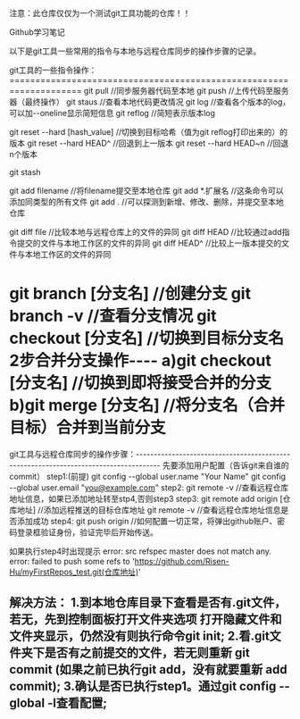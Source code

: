 注意：此仓库仅仅为一个测试git工具功能的仓库！！

Github学习笔记

以下是git工具一些常用的指令与本地与远程仓库同步的操作步骤的记录。


git工具的一些指令操作：====================================================================
git  pull   //同步服务器代码至本地
git  push   //上传代码至服务器（最终操作）
git  staus  //查看本地代码更改情况
git  log    //查看各个版本的log，可以加--oneline显示简短信息
git  reflog //简短表示版本log

git  reset  --hard  [hash_value]  //切换到目标哈希（值为git  reflog打印出来的）的版本
git  reset  --hard  HEAD^         //回退到上一版本
git  reset  --hard  HEAD~n        //回退n个版本

git  stash

git  add  filename  //将filename提交至本地仓库
git  add *.扩展名    //这条命令可以添加同类型的所有文件
git  add  .         //可以探测到新增、修改、删除，并提交至本地仓库

git  diff file     //比较本地与远程仓库上的文件的异同
git  diff HEAD     //比较通过add指令提交的文件与本地工作区的文件的异同
git  diff HEAD^    //比较上一版本提交的文件与本地工作区的文件的异同

git  branch    [分支名]   //创建分支
git  branch    -v         //查看分支情况
git  checkout  [分支名]   //切换到目标分支名
2步合并分支操作----
a)git  checkout  [分支名]  //切换到即将接受合并的分支
b)git  merge     [分支名]  //将分支名（合并目标）合并到当前分支
======================================================================================

git工具与远程仓库同步的操作步骤：-------------------------------------------------------------------------------------
先要添加用户配置（告诉git来自谁的commit）
step1:(前提)
  git config --global user.name "Your Name"
  git config --global user.email "you@example.com"
step2:
  git  remote  -v  //查看远程仓库地址信息，如果已添加地址转至stp4,否则step3
step3:
  git  remote  add  origin  [仓库地址]   //添加远程推送的目标仓库地址
  git  remote  -v   //查看远程仓库地址信息是否添加成功
step4:
  git  push  origin  //如何配置一切正常，将弹出github账户、密码登录框验证身份，验证完毕后开始传送。
  
如果执行step4时出现提示
error: src refspec master does not match any.
error: failed to push some refs to 'https://github.com/Risen-Hu/myFirstRepos_test.git(仓库地址)'

解决方法：
1.到本地仓库目录下查看是否有.git文件，若无，先到控制面板打开文件夹选项  打开隐藏文件和文件夹显示，仍然没有则执行命令git init;
2.看.git文件夹下是否有之前提交的文件，若无则重新 git commit (如果之前已执行git add，没有就要重新 add commit);
3.确认是否已执行step1。通过git config --global -l查看配置;
-----------------------------------------------------------------------------------------------------------------------

